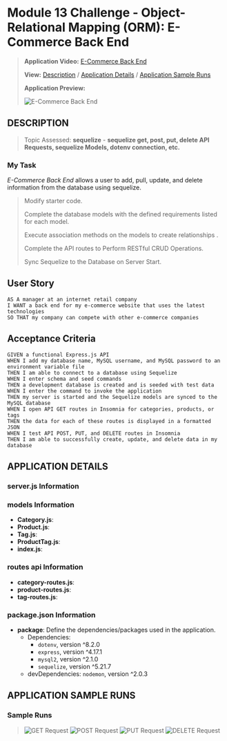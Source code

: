 # Module 13 Challenge - Object-Relational Mapping (ORM): E-Commerce Back End

>**Application Video:** [E-Commerce Back End](https://)
>
>**View:** [Description](#description) / [Application Details](#application-details) / [Application Sample Runs](#application-sample-runs)
>
>**Application Preview:**
>
>![E-Commerce Back End](./assets/ "E-Commerce Back End")
> 
## **DESCRIPTION**
> Topic Assessed: **sequelize** - **sequelize get, post, put, delete API Requests, sequelize Models, dotenv connection, etc.**
### **My Task**
*E-Commerce Back End* allows a user to add, pull, update, and delete information from the database using sequelize.
> Modify starter code.
> 
> Complete the database models with the defined requirements listed for each model.
>
> Execute association methods on the models to create relationships .
>
> Complete the API routes to Perform RESTful CRUD Operations.
>
> Sync Sequelize to the Database on Server Start.
> 
## User Story
```
AS A manager at an internet retail company
I WANT a back end for my e-commerce website that uses the latest technologies
SO THAT my company can compete with other e-commerce companies
```
## Acceptance Criteria
```
GIVEN a functional Express.js API
WHEN I add my database name, MySQL username, and MySQL password to an environment variable file
THEN I am able to connect to a database using Sequelize
WHEN I enter schema and seed commands
THEN a development database is created and is seeded with test data
WHEN I enter the command to invoke the application
THEN my server is started and the Sequelize models are synced to the MySQL database
WHEN I open API GET routes in Insomnia for categories, products, or tags
THEN the data for each of these routes is displayed in a formatted JSON
WHEN I test API POST, PUT, and DELETE routes in Insomnia
THEN I am able to successfully create, update, and delete data in my database
```
## **APPLICATION DETAILS**

### server.js Information

### models Information
* **Category.js**: 
* **Product.js**: 
* **Tag.js**: 
* **ProductTag.js**: 
* **index.js**: 

### routes api Information
* **category-routes.js**: 
* **product-routes.js**: 
* **tag-routes.js**: 

### package.json Information
* **package**: Define the dependencies/packages used in the application.
  * Dependencies: 
    * `dotenv`, version ^8.2.0
    * `express`, version ^4.17.1
    * `mysql2`, version ^2.1.0
    * `sequelize`, version ^5.21.7
  * devDependencies: `nodemon`, version ^2.0.3

## **APPLICATION SAMPLE RUNS**
### Sample Runs
>![GET Request](./assets/ "GET Request")
>![POST Request](./assets/ "POST Request")
>![PUT Request](./assets/ "PUT Request")
>![DELETE Request](./assets/ "DELETE Request")
